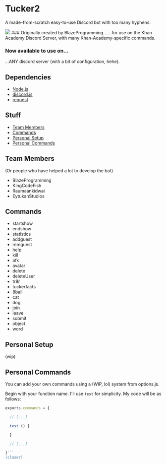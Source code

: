 # Tucker2
A made-from-scratch easy-to-use Discord bot with too many hyphens.

<img src="https://img.shields.io/david/BlazeProgramming/Tucker2.svg" />
### Originally created by BlazeProgramming...
...for use on the Khan Academy Discord Server, with many Khan-Academy-specific commands.

### Now available to use on...
...ANY discord server (with a bit of configuration, hehe).

## Dependencies
* [Node.js](https://nodejs.org/)
* [discord.js](https://github.com/hydrabolt/discord.js/)
* [request](https://www.npmjs.com/package/request)

## Stuff
* [Team Members](#team-members)
* [Commands](#commands)
* [Personal Setup](#personal-setup)
* [Personal Commands](#personal-commands)

## Team Members
(Or people who have helped a lot to develop the bot)
* BlazeProgramming
* KingCodeFish
* Raumaankidwai
* EytukanStudios

## Commands
* startshow
* endshow
* statistics
* addguest
* remguest
* help
* kill
* afk
* avatar
* delete
* deleteUser
* tr8r
* tuckerfacts
* 8ball
* cat
* dog
* join
* leave
* submit
* object
* word

## Personal Setup
(wip)

## Personal Commands
You can add your own commands using a (WIP, lol) system from options.js.

Begin with your function name. I'll use `test` for simplicity. My code will be as follows:
```javascript
exports.commands = {

  // [...]

  test () {

  }

  // [...]

}```
(closer)
